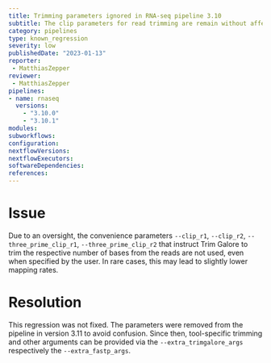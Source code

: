 ```yaml
---
title: Trimming parameters ignored in RNA-seq pipeline 3.10
subtitle: The clip parameters for read trimming are remain without affect for that pipeline version
category: pipelines
type: known_regression
severity: low
publishedDate: "2023-01-13"
reporter:
 - MatthiasZepper
reviewer:
 - MatthiasZepper
pipelines:
- name: rnaseq
  versions:
    - "3.10.0"
    - "3.10.1"
modules:
subworkflows:
configuration:
nextflowVersions:
nextflowExecutors:
softwareDependencies:
references:
---
```


# Issue

Due to an oversight, the convenience parameters `--clip_r1`, `--clip_r2`, `--three_prime_clip_r1`, `--three_prime_clip_r2` that instruct Trim Galore to trim the respective number of bases from the reads are not used, even when specified by the user. In rare cases, this may lead to slightly lower mapping rates.

# Resolution

This regression was not fixed. The parameters were removed from the pipeline in version 3.11 to avoid confusion. Since then, tool-specific trimming and other arguments can be provided via the `--extra_trimgalore_args` respectively the `--extra_fastp_args`.
